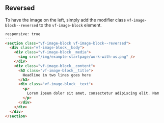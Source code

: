 
## Reversed

To have the image on the left, simply add the modifier class `vf-image-block--reversed` to the `vf-image-block` element.

```html
responsive: true
---
<section class="vf-image-block vf-image-block--reversed">
  <div class="vf-image-block__body">
    <div class="vf-image-block__media">
      <img src="/img/example-startpage/work-with-us.png" />
    </div>
    <div class="vf-image-block__content">
      <h3 class="vf-image-block__title">
        Headline in two lines goes here
      </h3>
      <div class="vf-image-block__text">
        <p>
          Lorem ipsum dolor sit amet, consectetur adipiscing elit. Nam lobortis non nisl ac lacinia. Sed euismod ante sit amet tellus porta efficitur. Aliquam quis felis eros. Praesent id venenatis tortor.
        </p>  
      </div>
    </div>
  </div>
</section>
```
